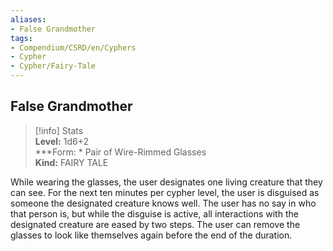 ```yaml
---
aliases:
- False Grandmother
tags:
- Compendium/CSRD/en/Cyphers
- Cypher
- Cypher/Fairy-Tale
---
```


  
## False Grandmother  
>[!info] Stats  
> **Level:** 1d6+2  
> ***Form: * Pair of Wire-Rimmed Glasses  
> **Kind:** FAIRY TALE
  
While wearing the glasses, the user designates one living creature that they can see. For the next ten minutes per cypher level, the user is disguised as someone the designated creature knows well. The user has no say in who that person is, but while the disguise is active, all interactions with the designated creature are eased by two steps. The user can remove the glasses to look like themselves again before the end of the duration.